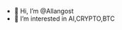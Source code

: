 - 👋 Hi, I’m @Allangost
- 👀 I’m interested in AI,CRYPTO,BTC


<!---
Allangost/Allangost is a ✨ special ✨ repository because its `README.md` (this file) appears on your GitHub profile.
You can click the Preview link to take a look at your changes.
--->
